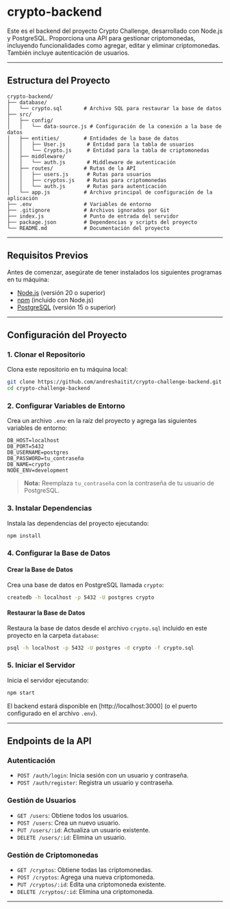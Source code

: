 # crypto-backend

Este es el backend del proyecto Crypto Challenge, desarrollado con Node.js y PostgreSQL. Proporciona una API para gestionar criptomonedas, incluyendo funcionalidades como agregar, editar y eliminar criptomonedas. También incluye autenticación de usuarios.

---

## Estructura del Proyecto

```
crypto-backend/
├── database/
│   └── crypto.sql       # Archivo SQL para restaurar la base de datos
├── src/
│   ├── config/
│   │   └── data-source.js # Configuración de la conexión a la base de datos
│   ├── entities/        # Entidades de la base de datos
│   │   ├── User.js       # Entidad para la tabla de usuarios
│   │   └── Crypto.js     # Entidad para la tabla de criptomonedas
│   ├── middleware/
│   │   └── auth.js       # Middleware de autenticación
│   ├── routes/          # Rutas de la API
│   │   ├── users.js      # Rutas para usuarios
│   │   ├── cryptos.js    # Rutas para criptomonedas
│   │   └── auth.js       # Rutas para autenticación
│   └── app.js           # Archivo principal de configuración de la aplicación
├── .env                 # Variables de entorno
├── .gitignore           # Archivos ignorados por Git
├── index.js             # Punto de entrada del servidor
├── package.json         # Dependencias y scripts del proyecto
└── README.md            # Documentación del proyecto
```

---

## Requisitos Previos

Antes de comenzar, asegúrate de tener instalados los siguientes programas en tu máquina:

- [Node.js](https://nodejs.org/) (versión 20 o superior)
- [npm](https://www.npmjs.com/) (incluido con Node.js)
- [PostgreSQL](https://www.postgresql.org/) (versión 15 o superior)

---

## Configuración del Proyecto

### 1. Clonar el Repositorio

Clona este repositorio en tu máquina local:

```bash
git clone https://github.com/andreshaitit/crypto-challenge-backend.git
cd crypto-challenge-backend
```

### 2. Configurar Variables de Entorno

Crea un archivo `.env` en la raíz del proyecto y agrega las siguientes variables de entorno:

```properties
DB_HOST=localhost
DB_PORT=5432
DB_USERNAME=postgres
DB_PASSWORD=tu_contraseña
DB_NAME=crypto
NODE_ENV=development
```

> **Nota:** Reemplaza `tu_contraseña` con la contraseña de tu usuario de PostgreSQL.

### 3. Instalar Dependencias

Instala las dependencias del proyecto ejecutando:

```bash
npm install
```

### 4. Configurar la Base de Datos

#### Crear la Base de Datos

Crea una base de datos en PostgreSQL llamada `crypto`:

```bash
createdb -h localhost -p 5432 -U postgres crypto
```

#### Restaurar la Base de Datos

Restaura la base de datos desde el archivo `crypto.sql` incluido en este proyecto en la carpeta `database`:

```bash
psql -h localhost -p 5432 -U postgres -d crypto -f crypto.sql
```

### 5. Iniciar el Servidor

Inicia el servidor ejecutando:

```bash
npm start
```

El backend estará disponible en [http://localhost:3000] (o el puerto configurado en el archivo `.env`).

---

## Endpoints de la API

### Autenticación

- `POST /auth/login`: Inicia sesión con un usuario y contraseña.
- `POST /auth/register`: Registra un usuario y contraseña.

### Gestión de Usuarios

- `GET /users`: Obtiene todos los usuarios.
- `POST /users`: Crea un nuevo usuario.
- `PUT /users/:id`: Actualiza un usuario existente.
- `DELETE /users/:id`: Elimina un usuario.

### Gestión de Criptomonedas

- `GET /cryptos`: Obtiene todas las criptomonedas.
- `POST /cryptos`: Agrega una nueva criptomoneda.
- `PUT /cryptos/:id`: Edita una criptomoneda existente.
- `DELETE /cryptos/:id`: Elimina una criptomoneda.

---